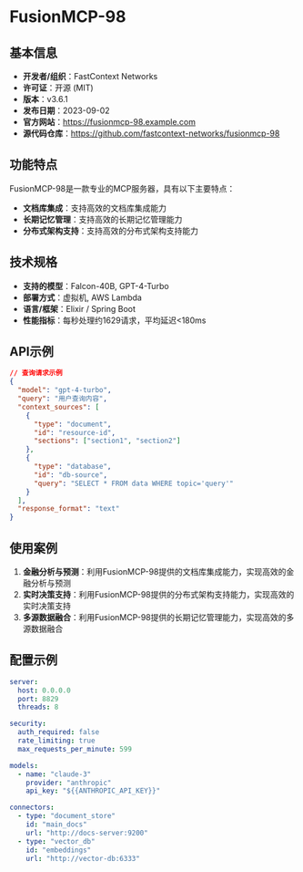 # FusionMCP-98

## 基本信息

- **开发者/组织**：FastContext Networks
- **许可证**：开源 (MIT)
- **版本**：v3.6.1
- **发布日期**：2023-09-02
- **官方网站**：https://fusionmcp-98.example.com
- **源代码仓库**：https://github.com/fastcontext-networks/fusionmcp-98

## 功能特点

FusionMCP-98是一款专业的MCP服务器，具有以下主要特点：

- **文档库集成**：支持高效的文档库集成能力
- **长期记忆管理**：支持高效的长期记忆管理能力
- **分布式架构支持**：支持高效的分布式架构支持能力


## 技术规格

- **支持的模型**：Falcon-40B, GPT-4-Turbo
- **部署方式**：虚拟机, AWS Lambda
- **语言/框架**：Elixir / Spring Boot
- **性能指标**：每秒处理约1629请求，平均延迟<180ms

## API示例

```json
// 查询请求示例
{
  "model": "gpt-4-turbo",
  "query": "用户查询内容",
  "context_sources": [
    {
      "type": "document",
      "id": "resource-id",
      "sections": ["section1", "section2"]
    },
    {
      "type": "database",
      "id": "db-source",
      "query": "SELECT * FROM data WHERE topic='query'"
    }
  ],
  "response_format": "text"
}
```

## 使用案例

1. **金融分析与预测**：利用FusionMCP-98提供的文档库集成能力，实现高效的金融分析与预测
2. **实时决策支持**：利用FusionMCP-98提供的分布式架构支持能力，实现高效的实时决策支持
3. **多源数据融合**：利用FusionMCP-98提供的长期记忆管理能力，实现高效的多源数据融合


## 配置示例

```yaml
server:
  host: 0.0.0.0
  port: 8829
  threads: 8

security:
  auth_required: false
  rate_limiting: true
  max_requests_per_minute: 599

models:
  - name: "claude-3"
    provider: "anthropic"
    api_key: "${{ANTHROPIC_API_KEY}}"

connectors:
  - type: "document_store"
    id: "main_docs"
    url: "http://docs-server:9200"
  - type: "vector_db"
    id: "embeddings"
    url: "http://vector-db:6333"
```